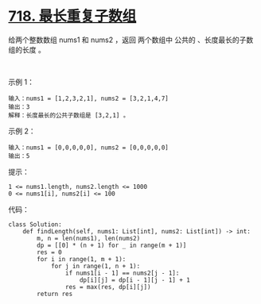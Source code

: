 # [718. 最长重复子数组](https://leetcode-cn.com/problems/maximum-length-of-repeated-subarray/)

给两个整数数组 nums1 和 nums2 ，返回 两个数组中 公共的 、长度最长的子数组的长度 。

 

示例 1：
```
输入：nums1 = [1,2,3,2,1], nums2 = [3,2,1,4,7]
输出：3
解释：长度最长的公共子数组是 [3,2,1] 。
```
示例 2：
```
输入：nums1 = [0,0,0,0,0], nums2 = [0,0,0,0,0]
输出：5
```

提示：
```
1 <= nums1.length, nums2.length <= 1000
0 <= nums1[i], nums2[i] <= 100
```

代码：
```python3
class Solution:
    def findLength(self, nums1: List[int], nums2: List[int]) -> int:
        m, n = len(nums1), len(nums2)
        dp = [[0] * (n + 1) for _ in range(m + 1)]
        res = 0
        for i in range(1, m + 1):
            for j in range(1, n + 1):
                if nums1[i - 1] == nums2[j - 1]:
                    dp[i][j] = dp[i - 1][j - 1] + 1
                res = max(res, dp[i][j])
        return res
```